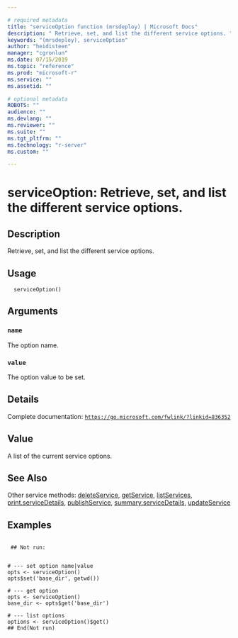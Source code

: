 ```yaml
--- 

# required metadata 
title: "serviceOption function (mrsdeploy) | Microsoft Docs" 
description: " Retrieve, set, and list the different service options. " 
keywords: "(mrsdeploy), serviceOption" 
author: "heidisteen" 
manager: "cgronlun" 
ms.date: 07/15/2019
ms.topic: "reference" 
ms.prod: "microsoft-r" 
ms.service: "" 
ms.assetid: "" 

# optional metadata 
ROBOTS: "" 
audience: "" 
ms.devlang: "" 
ms.reviewer: "" 
ms.suite: "" 
ms.tgt_pltfrm: "" 
ms.technology: "r-server" 
ms.custom: "" 

--- 
```





 # serviceOption: Retrieve, set, and list the different service options. 
 ## Description

Retrieve, set, and list the different service options.


 ## Usage

```   
  serviceOption()

```

 ## Arguments



 ### `name`
 The option name. 



 ### `value`
 The option value to be set. 



 ## Details

Complete documentation: [`https://go.microsoft.com/fwlink/?linkid=836352`](https://go.microsoft.com/fwlink/?linkid=836352)



 ## Value

A list of the current service options.

 ## See Also

Other service methods: [deleteService](deleteService.md),
[getService](getService.md), [listServices](listServices.md),
[print.serviceDetails](print.serviceDetails.md),
[publishService](publishService.md),
[summary.serviceDetails](summary.serviceDetails.md),
[updateService](updateService.md)

 ## Examples

 ```

  ## Not run:


# --- set option name|value
opts <- serviceOption()
opts$set('base_dir', getwd())

# --- get option
opts <- serviceOption()
base_dir <- opts$get('base_dir')

# --- list options
options <- serviceOption()$get()
 ## End(Not run) 
```

